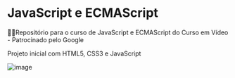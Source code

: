 # JavaScript e ECMAScript
:woman_technologist:Repositório para o curso de JavaScript e ECMAScript do Curso em Vídeo - Patrocinado pelo Google

Projeto inicial com HTML5, CSS3 e JavaScript

![image](https://user-images.githubusercontent.com/41654616/115156609-61e81580-a05b-11eb-8b8e-4810d57e4d2a.png)
